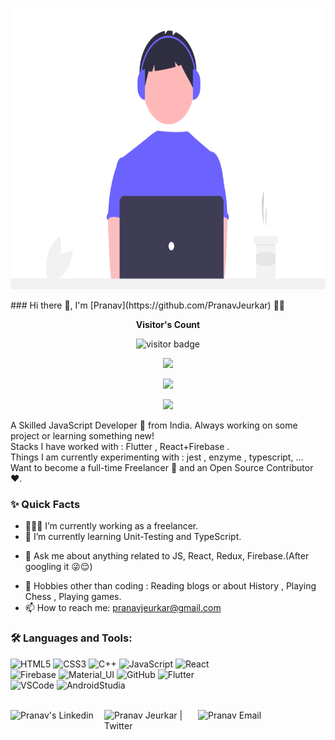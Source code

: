 
<p align="center">
  <img src="https://github.com/PranavJeurkar/PranavJeurkar/blob/main/code.png" width="750" height="450">
</p>
### Hi there 👋, I'm [Pranav](https://github.com/PranavJeurkar) 👨‍💻

<br/>


<p align="center"><b>Visitor's Count</b></p>
<p align="center"><img src="https://profile-counter.glitch.me/pranavjeurkar/count.svg" alt="visitor badge"/></p>
<p align="center"><img src="https://github-readme-stats.vercel.app/api/top-langs/?username=PranavJeurkar&layout=compact&hide=TSQL&theme=chartreuse-dark"></p>
<p align="center" ><img src="https://github-readme-stats.vercel.app/api?username=PranavJeurkar&count_private=true&show_icons=true&&theme=chartreuse-dark&include_all_commits=true" width="400"></p> 
<p align="center" ><img src="https://github-readme-streak-stats.herokuapp.com?user=PranavJeurkar&theme=chartreuse-dark"></p>

<p>
A Skilled  JavaScript Developer 🚀 from India. Always working on some project or learning something new!
<br/>
Stacks I have worked with : Flutter , React+Firebase .
<br/>  
Things I am currently experimenting with : jest , enzyme , typescript, ...
<br/>
Want to become a full-time Freelancer 💸 and an Open Source Contributor ❤️.
</p>

  
### ✨ Quick Facts

- 👨🏽‍💻 I’m currently working as a freelancer.
- 🌱 I’m currently learning Unit-Testing and TypeScript.
<!--- 🤔 I’m looking for help for my future MERN projects.-->
- 💬 Ask me about anything related to JS, React, Redux, Firebase.(After googling it 😜😌)
<!--- ⚡️ Fun-Fact: I sleep at 6am 🙃. -->
- 🎿 Hobbies other than coding : Reading blogs or about History , Playing Chess , Playing games.
- 📫 How to reach me: pranavjeurkar@gmail.com

### 🛠️ Languages and Tools:

![HTML5](https://img.shields.io/badge/HTML5-E34F26?style=for-the-badge&logo=html5&logoColor=white)
![CSS3](https://img.shields.io/badge/CSS-239120?&style=for-the-badge&logo=css3&logoColor=white)
![C++](https://img.shields.io/badge/C%2B%2B-00599C?style=for-the-badge&logo=c%2B%2B&logoColor=white)
![JavaScript](https://img.shields.io/badge/JavaScript-F7DF1E?style=for-the-badge&logo=javascript&logoColor=black)
![React](https://img.shields.io/badge/React-20232A?style=for-the-badge&logo=react&logoColor=61DAFB)<br>
![Firebase](https://img.shields.io/badge/firebase-ffca28?style=for-the-badge&logo=firebase&logoColor=black)
![Material_UI](https://img.shields.io/badge/Material--UI-0081CB?style=for-the-badge&logo=material-ui&logoColor=white)
![GitHub](https://img.shields.io/badge/GitHub-100000?style=for-the-badge&logo=github&logoColor=white)
![Flutter](https://img.shields.io/badge/Flutter-02569B?style=for-the-badge&logo=flutter&logoColor=white)<br>
![VSCode](https://img.shields.io/badge/Visual_Studio_Code-0078D4?style=for-the-badge&logo=visual%20studio%20code&logoColor=white)
![AndroidStudia](https://img.shields.io/badge/Android_Studio-3DDC84?style=for-the-badge&logo=android-studio&logoColor=white)

<br>

<a href="https://www.linkedin.com/in/pranav-jeurkar-77a134176/">
  <img align="left" alt="Pranav's Linkedin" width="150px" src="https://img.shields.io/badge/LinkedIn-0077B5?style=for-the-badge&logo=linkedin&logoColor=white" />
</a>

<a href="https://twitter.com/pranav_jeurkar">
  <img align="left" alt="Pranav Jeurkar | Twitter" width="150px" src="https://img.shields.io/badge/Twitter-1DA1F2?style=for-the-badge&logo=twitter&logoColor=white" />
</a>

<a href="mailto:aman.atg001@gmail.com">
  <img align="left" alt="Pranav Email" width="125px" src="https://img.shields.io/badge/Gmail-D14836?style=for-the-badge&logo=gmail&logoColor=white" />
</a>

